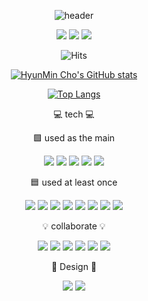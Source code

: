 <div align="center">


![header](https://capsule-render.vercel.app/api?type=waving&color=0:2bc0e4,100:eaecc6&height=300&section=header&text=HyunMin%20Cho&fontSize=90&fontColor=e8778c&animation=scaleIn)

<SNS>
 
<a href="https://www.linkedin.com/in/%EC%A1%B0%ED%98%84%EB%AF%BC/" target="_blank"><img src="https://img.shields.io/badge/LinkedIn-0A66C2?style=flat-square&logo=LinkedIn&logoColor=white"/></a>
<a href="https://tempnixk.tistory.com/" target="_blank"><img src="https://img.shields.io/badge/Tistory-FFFFFF?style=flat-square&logo=Tumblr&logoColor=black"/></a>
<a href="https://www.instagram.com/hm_hm_hm01/" target="_blank"><img src="https://img.shields.io/badge/Instagram-E4405F?style=flat-square&logo=Instagram&logoColor=white"/></a>

 
![Hits](https://hits.seeyoufarm.com/api/count/incr/badge.svg?url=https%3A%2F%2Fgithub.com%2Fuudquark%2Fhit-counter&count_bg=%2379C83D&title_bg=%23555555&icon=&icon_color=%23E7E7E7&title=hits&edge_flat=false)


[![HyunMin Cho's GitHub stats](https://github-readme-stats.vercel.app/api?username=uudquark&count_private=true&show_icons=true&show_icons=true&theme=chartreuse-dark&bg_color=DEG,085078,85d8ce)](https://github.com/uudquark/github-readme-stats)
 
 [![Top Langs](https://github-readme-stats.vercel.app/api/top-langs/?username=uudquark&layout=compact)](https://github.com/uudquark/github-readme-stats)
 
 💻 tech 💻
 
 🟩 used as the main
 
 <img src="https://img.shields.io/badge/C++-00599C?style=for-the-badge&logo=C%2B%2B&logoColor=white"/></a>
<img src="https://img.shields.io/badge/Csharp-239120?style=for-the-badge&logo=Csharp&logoColor=white"/></a>
<img src="https://img.shields.io/badge/Xcode-147EFB?style=for-the-badge&logo=Xcode&logoColor=white"/></a>
<img src="https://img.shields.io/badge/Unity-FFFFFF?style=for-the-badge&logo=Unity&logoColor=black"/></a>
<img src="https://img.shields.io/badge/Visual%20Studio-5C2D91?style=for-the-badge&logo=VisualStudio&logoColor=white"/></a>

🟦 used at least once

<img src="https://img.shields.io/badge/C-A8B9CC?style=for-the-badge&logo=C&logoColor=white"/></a>
<img src="https://img.shields.io/badge/Python-3766AB?style=for-the-badge&logo=Python&logoColor=white"/></a>
<img src="https://img.shields.io/badge/Java-007396?style=for-the-badge&logo=Java&logoColor=white"/></a>
<img src="https://img.shields.io/badge/Android%20Studio-3DDC84?style=for-the-badge&logo=AndroidStudio&logoColor=white"/></a>
<img src="https://img.shields.io/badge/Linux-FCC624?style=for-the-badge&logo=Linux&logoColor=white"/></a>
<img src="https://img.shields.io/badge/Visual%20Studio%20Code-007ACC?style=for-the-badge&logo=VisualStudioCode&logoColor=white"/></a>
<img src="https://img.shields.io/badge/Vim-019733?style=for-the-badge&logo=Vim&logoColor=white"/></a>
<img src="https://img.shields.io/badge/Roblox-000000?style=for-the-badge&logo=Roblox&logoColor=white"/></a>

💡 collaborate 💡

<img src="https://img.shields.io/badge/GitHub-181717?style=for-the-badge&logo=GitHub&logoColor=white"/></a> 
<img src="https://img.shields.io/badge/Git-F05032?style=for-the-badge&logo=Git&logoColor=white"/></a>
<img src="https://img.shields.io/badge/Miro-050038?style=for-the-badge&logo=Miro&logoColor=white"/></a>
<img src="https://img.shields.io/badge/Slack-4A154B?style=for-the-badge&logo=Slack&logoColor=white"/></a>
<img src="https://img.shields.io/badge/Notion-000000?style=for-the-badge&logo=Notion&logoColor=white"/></a>
<img src="https://img.shields.io/badge/Trello-0052CC?style=for-the-badge&logo=Trello&logoColor=white"/></a>


🎨 Design 🎨

<img src="https://img.shields.io/badge/Adobe%20Photoshop-31A8FF?style=for-the-badge&logo=AdobePhotoshop&logoColor=white"/></a>
<img src="https://img.shields.io/badge/Sketch-F7B500?style=for-the-badge&logo=Sketch&logoColor=white"/></a>



</div>




